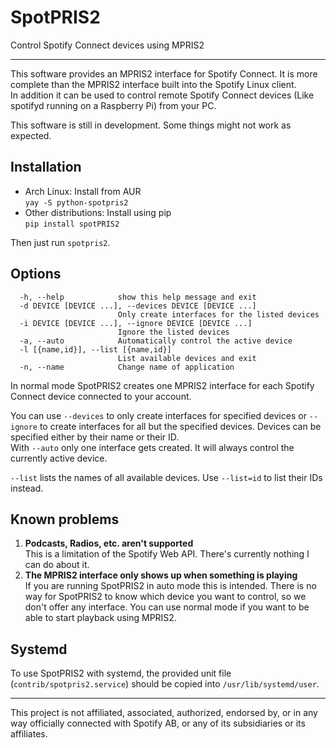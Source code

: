 SpotPRIS2
=========

Control Spotify Connect devices using MPRIS2

****

This software provides an MPRIS2 interface for Spotify Connect. It is more complete than the MPRIS2 interface built into
the Spotify Linux client.  
In addition it can be used to control remote Spotify Connect devices (Like spotifyd running on a Raspberry Pi) from your
PC.

This software is still in development. Some things might not work as expected.

Installation
------------
* Arch Linux: Install from AUR  
    ```yay -S python-spotpris2```
* Other distributions: Install using pip  
    ```pip install spotPRIS2```

Then just run `spotpris2`.

Options
-------
```
  -h, --help            show this help message and exit
  -d DEVICE [DEVICE ...], --devices DEVICE [DEVICE ...]
                        Only create interfaces for the listed devices
  -i DEVICE [DEVICE ...], --ignore DEVICE [DEVICE ...]
                        Ignore the listed devices
  -a, --auto            Automatically control the active device
  -l [{name,id}], --list [{name,id}]
                        List available devices and exit
  -n, --name            Change name of application
```

In normal mode SpotPRIS2 creates one MPRIS2 interface for each Spotify Connect device connected to your account.

You can use `--devices` to only create interfaces for specified devices or `--ignore` to create interfaces for all but
the specified devices. Devices can be specified either by their name or their ID.  
With `--auto` only one interface gets created. It will always control the currently active device.

`--list` lists the names of all available devices. Use `--list=id` to list their IDs instead.

Known problems
--------------
1. **Podcasts, Radios, etc. aren't supported**  
    This is a limitation of the Spotify Web API. There's currently nothing I can do about it.
2. **The MPRIS2 interface only shows up when something is playing**  
    If you are running SpotPRIS2 in auto mode this is intended. There is no way for SpotPRIS2 to know which device you
    want to control, so we don't offer any interface. You can use normal mode if you want to be able to start playback
    using MPRIS2.

Systemd
--------
To use SpotPRIS2 with systemd, the provided unit file (`contrib/spotpris2.service`) should be copied into `/usr/lib/systemd/user`.

****

This project is not affiliated, associated, authorized, endorsed by, or in any way officially connected with Spotify AB,
or any of its subsidiaries or its affiliates.


